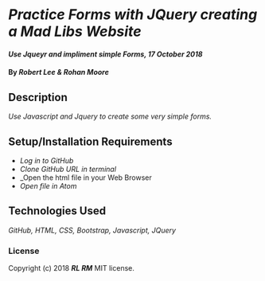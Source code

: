 # _Practice Forms with JQuery creating a Mad Libs Website_

#### _Use Jqueyr and impliment simple Forms, 17 October 2018_

#### By _**Robert Lee & Rohan Moore**_

## Description

_Use Javascript and Jquery to create some very simple forms._

## Setup/Installation Requirements

* _Log in to GitHub_
* _Clone GitHub URL in terminal_
* _Open the html file in your Web Browser
* _Open file in Atom_

## Technologies Used
_GitHub, HTML, CSS, Bootstrap, Javascript, JQuery_

### License
Copyright (c) 2018 **_RL RM_** MIT license.
